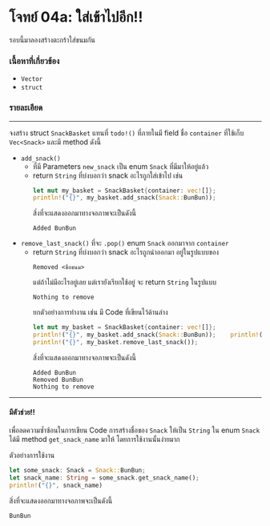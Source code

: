 # โจทย์ 04a: ใส่เข้าไปอีก!!
รอบนี้มาลองสร้างตะกร้าใส่ขนมกัน

### เนื้อหาที่เกี่ยวข้อง
- `Vector`
- `struct`
### รายละเอียด
---
จงสร้าง struct `SnackBasket` แทนที่ `todo!()` ที่ภายในมี field ชื่อ `container` ที่ใช้เก็บ `Vec<Snack>` และมี method ดังนี้
- `add_snack()` 
    - ที่มี Parameters `new_snack` เป็น enum `Snack` ที่มีมาให้อยู่แล้ว
    - return `String` ที่บ่งบอกว่า snack อะไรถูกใส่เข้าไป เช่น
        ```rust
        let mut my_basket = SnackBasket{container: vec![]};
        println!("{}", my_basket.add_snack(Snack::BunBun));
        ```
        สิ่งที่จะแสดงออกมาทางจอภาพจะเป็นดังนี้
        ```
        Added BunBun
        ```
- `remove_last_snack()` ที่จะ `.pop()` enum `Snack` ออกมาจาก `container`
    - return `String` ที่บ่งบอกว่า snack อะไรถูกนำออกมา อยู่ในรูปแบบของ 
        ```
        Removed <ชื่อขนม>
        ```
        แต่ถ้าไม่มีอะไรอยู่เลย แต่เรายังเรียกใช้อยู่ จะ return `String` ในรูปแบบ
        ```
        Nothing to remove
        ```
        ยกตัวอย่างการทำงาน เช่น มี Code ที่เขียนไว้ด้านล่าง
        ```rust
        let mut my_basket = SnackBasket{container: vec![]};
        println!("{}", my_basket.add_snack(Snack::BunBun));    println!("{}", my_basket.remove_last_snack());
        println!("{}", my_basket.remove_last_snack());
        ```
        สิ่งที่จะแสดงออกมาทางจอภาพจะเป็นดังนี้
        ```
        Added BunBun
        Removed BunBun
        Nothing to remove
        ```
---
#### มีตัวช่วย!!
เพื่อลดความซ้ำซ้อนในการเขียน Code การสร้างชื่อของ `Snack` ให้เป็น `String` ใน enum `Snack` ได้มี method `get_snack_name` มาให้ โดยการใช้งานนั้นง่ายมาก

ตัวอย่างการใช้งาน
```rust
let some_snack: Snack = Snack::BunBun;
let snack_name: String = some_snack.get_snack_name();
println!("{}", snack_name)
```
สิ่งที่จะแสดงออกมาทางจอภาพจะเป็นดังนี้
```
BunBun
```

